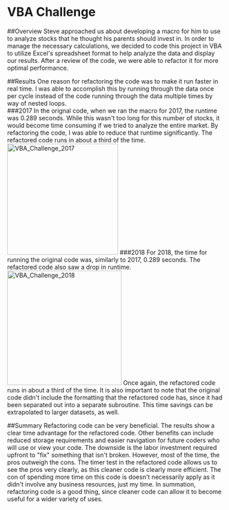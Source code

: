 # VBA Challenge
##Overview
Steve approached us about developing a macro for him to use to analyze stocks that he thought his parents should invest in.  In order to manage the necessary calculations, we decided to code this project in VBA to utilize Excel's spreadsheet format to help analyze the data and display our results.  After a review of the code, we were able to refactor it for more optimal performance.  

##Results
One reason for refactoring the code was to make it run faster in real time.  I was able to accomplish this by running through the data once per cycle instead of the code running through the data multiple times by way of nested loops.  
###2017
In the orignal code, when we ran the macro for 2017, the runtime was 0.289 seconds.  While this wasn't too long for this number of stocks, it would become time consuming if we tried to analyze the entire market.  By refactoring the code, I was able to reduce that runtime significantly.  The refactored code runs in about a third of the time.
<img width="257" alt="VBA_Challenge_2017" src="https://user-images.githubusercontent.com/99457275/157998342-a268a1a3-238c-4af3-b43c-a6c45308deb1.png">
###2018
For 2018, the time for running the original code was, similarly to 2017, 0.289 seconds.  The refactored code also saw a drop in runtime.  
<img width="265" alt="VBA_Challenge_2018" src="https://user-images.githubusercontent.com/99457275/157998521-94b4cc9c-5f74-456d-af95-8388494ad791.png">
Once again, the refactored code runs in about a third of the time.  It is also important to note that the original code didn't include the formatting that the refactored code has, since it had been separated out into a separate subroutine.  This time savings can be extrapolated to larger datasets, as well.

##Summary
Refactoring code can be very beneficial.  The results show a clear time advantage for the refactored code.  Other benefits can include reduced storage requirements and easier navigation for future coders who will use or view your code.  The downside is the labor investment required upfront to "fix" something that isn't broken.  However, most of the time, the pros outweigh the cons.  The timer test in the refactored code allows us to see the pros very clearly, as this cleaner code is clearly more efficient.  The con of spending more time on this code is doesn't necessarily apply as it didn't involve any business resources, just my time.  In summation, refactoring code is a good thing, since cleaner code can allow it to become useful for a wider variety of uses.
